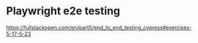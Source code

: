 # Playwright e2e testing 

https://fullstackopen.com/en/part5/end_to_end_testing_cypress#exercises-5-17-5-23
